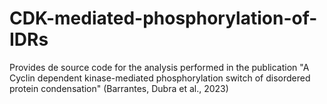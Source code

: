# CDK-mediated-phosphorylation-of-IDRs
Provides de source code for the analysis performed in the publication "A Cyclin dependent kinase-mediated phosphorylation switch of disordered protein condensation" (Barrantes, Dubra et al., 2023)
